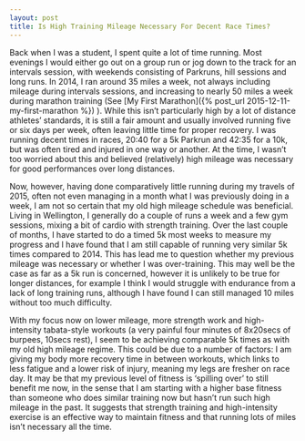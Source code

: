 ```yaml
---
layout: post
title: Is High Training Mileage Necessary For Decent Race Times?
---
```

Back when I was a student, I spent quite a lot of time running. Most evenings I would either go out on a group run or jog down to the track for an intervals session, with weekends consisting of Parkruns, hill sessions and long runs. In 2014, I ran around 35 miles a week, not always including mileage during intervals sessions, and increasing to nearly 50 miles a week during marathon training (See [My First Marathon]({% post_url 2015-12-11-my-first-marathon %}) ). While this isn’t particularly high by a lot of distance athletes’ standards, it is still a fair amount and usually involved running five or six days per week, often leaving little time for proper recovery. I was running decent times in races, 20:40 for a 5k Parkrun and 42:35 for a 10k, but was often tired and injured in one way or another. At the time, I wasn’t too worried about this and believed (relatively) high mileage was necessary for good performances over long distances.

Now, however, having done comparatively little running during my travels of 2015, often not even managing in a month what I was previously doing in a week, I am not so certain that my old high mileage schedule was beneficial. Living in Wellington, I generally do a couple of runs a week and a few gym sessions, mixing a bit of cardio with strength training. Over the last couple of months, I have started to do a timed 5k most weeks to measure my progress and I have found that I am still capable of running very similar 5k times compared to 2014. This has lead me to question whether my previous mileage was necessary or whether I was over-training. This may well be the case as far as a 5k run is concerned, however it is unlikely to be true for longer distances, for example I think I would struggle with endurance from a lack of long training runs, although I have found I can still managed 10 miles without too much difficulty.

With my focus now on lower mileage, more strength work and high-intensity tabata-style workouts (a very painful four minutes of 8x20secs of burpees, 10secs rest), I seem to be achieving comparable 5k times as with my old high mileage regime. This could be due to a number of factors: I am giving my body more recovery time in between workouts, which links to less fatigue and a lower risk of injury, meaning my legs are fresher on race day. It may be that my previous level of fitness is ‘spilling over’ to still benefit me now, in the sense that I am starting with a higher base fitness than someone who does similar training now but hasn’t run such high mileage in the past. It suggests that strength training and high-intensity exercise is an effective way to maintain fitness and that running lots of miles isn’t necessary all the time.

